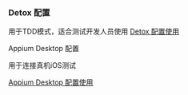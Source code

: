 ### Detox 配置

用于TDD模式，适合测试开发人员使用
[Detox 配置使用](https://github.com/maxlxq/detox/blob/master/Detox%20%E9%85%8D%E7%BD%AE%E4%BD%BF%E7%94%A8.md)





Appium Desktop 配置

用于连接真机iOS测试

[Appium Desktop 配置使用]()